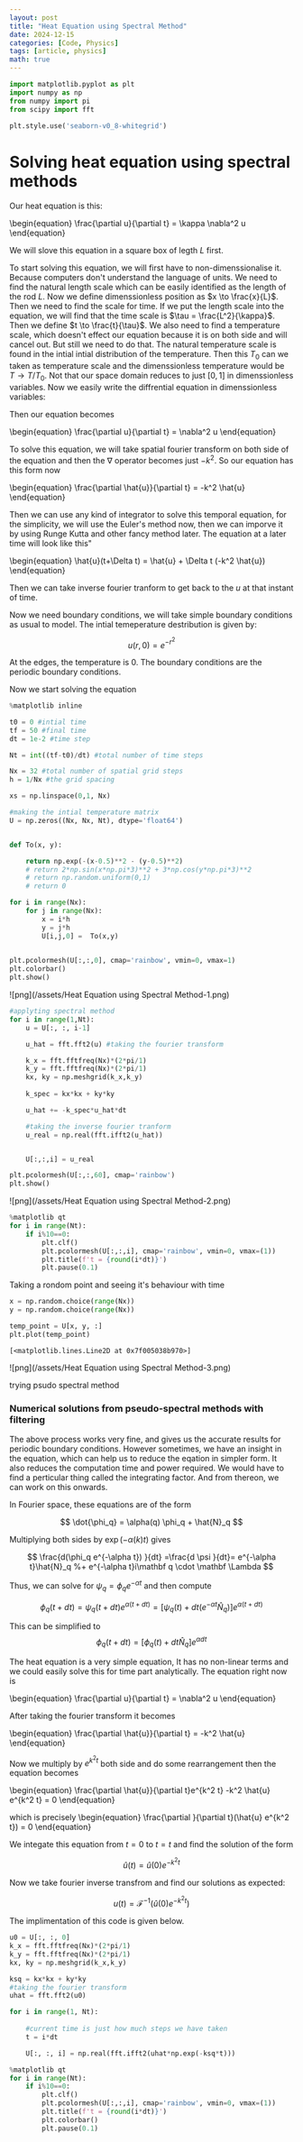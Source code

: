 ```yaml
---
layout: post
title: "Heat Equation using Spectral Method"
date: 2024-12-15
categories: [Code, Physics]
tags: [article, physics]
math: true
---
```


```python
import matplotlib.pyplot as plt
import numpy as np
from numpy import pi
from scipy import fft

plt.style.use('seaborn-v0_8-whitegrid')
```

# Solving heat equation using spectral methods

Our heat equation is this:

\begin{equation}
\frac{\partial u}{\partial t} = \kappa \nabla^2 u
\end{equation}

We will slove this equation in a square box of legth $L$ first. 

To start solving this equation, we will first have to non-dimenssionalise it. Because computers don't understand the language of units. We need to find the natural length scale which can be easily identified as the length of the rod $L$. Now we define dimenssionless position as $x \to \frac{x}{L}$. Then we need to find the scale for time. If we put the length scale into the equation, we will find that the time scale is $\tau = \frac{L^2}{\kappa}$. Then we define $t \to \frac{t}{\tau}$. We also need to find a temperature scale, which doesn't effect our equation because it is on both side and will cancel out. But still we need to do that. The natural temperature scale is found in the intial  intial distribution of the temperature. Then this $T_0$ can we taken as temperature scale and the dimenssionless temperature would be $T \to T/T_0$. Not that our space domain reduces to just $[0,1]$ in dimenssionless variables. Now we easily write the diffrential equation in dimenssionless variables:

Then our equation becomes 

\begin{equation}
\frac{\partial u}{\partial t} = \nabla^2 u
\end{equation}

To solve this equation, we will take spatial fourier transform on both side of the equation and then the $\nabla$ operator becomes just $-k^2$. So our equation has this form now

\begin{equation}
\frac{\partial \hat{u}}{\partial t} = -k^2 \hat{u}
\end{equation}

Then we can use any kind of integrator to solve this temporal equation, for the simplicity, we will use the Euler's method now, then we can imporve it by using Runge Kutta and other fancy method later. The equation at a later time will look like this"

\begin{equation}
\hat{u}(t+\Delta t) = \hat{u} + \Delta t (-k^2 \hat{u})
\end{equation}

Then we can take inverse fourier tranform to get back to the $u$ at that instant of time. 

Now we need boundary conditions, we will take simple boundary conditions as usual to model. 
The intial temeperature destribution is given by:

$$u(r, 0) =  e^{-r^2}$$

At the edges, the temperature is 0. The boundary conditions are the periodic boundary conditions. 

Now we start solving the equation


```python
%matplotlib inline

t0 = 0 #intial time
tf = 50 #final time
dt = 1e-2 #time step

Nt = int((tf-t0)/dt) #total number of time steps

Nx = 32 #total number of spatial grid steps
h = 1/Nx #the grid spacing

xs = np.linspace(0,1, Nx)

#making the intial temperature matrix
U = np.zeros((Nx, Nx, Nt), dtype='float64')


def To(x, y):

    return np.exp(-(x-0.5)**2 - (y-0.5)**2)
    # return 2*np.sin(x*np.pi*3)**2 + 3*np.cos(y*np.pi*3)**2
    # return np.random.uniform(0,1)
    # return 0

for i in range(Nx):
    for j in range(Nx):
        x = i*h
        y = j*h
        U[i,j,0] =  To(x,y)
        
```


```python
plt.pcolormesh(U[:,:,0], cmap='rainbow', vmin=0, vmax=1)
plt.colorbar()
plt.show()
```


    
![png](/assets/Heat Equation using Spectral Method-1.png)
    



```python
#applyting spectral method
for i in range(1,Nt):
    u = U[:, :, i-1]

    u_hat = fft.fft2(u) #taking the fourier transform

    k_x = fft.fftfreq(Nx)*(2*pi/1)
    k_y = fft.fftfreq(Nx)*(2*pi/1)
    kx, ky = np.meshgrid(k_x,k_y)
    
    k_spec = kx*kx + ky*ky

    u_hat += -k_spec*u_hat*dt

    #taking the inverse fourier tranform
    u_real = np.real(fft.ifft2(u_hat))


    U[:,:,i] = u_real

```


```python
plt.pcolormesh(U[:,:,60], cmap='rainbow')
plt.show()
```


    
![png](/assets/Heat Equation using Spectral Method-2.png)
    



```python
%matplotlib qt
for i in range(Nt):
    if i%10==0:
        plt.clf()
        plt.pcolormesh(U[:,:,i], cmap='rainbow', vmin=0, vmax=(1))
        plt.title(f't = {round(i*dt)}')
        plt.pause(0.1)
```

Taking a rondom point and seeing it's behaviour with time


```python
x = np.random.choice(range(Nx))
y = np.random.choice(range(Nx))

temp_point = U[x, y, :]
plt.plot(temp_point)
```




    [<matplotlib.lines.Line2D at 0x7f005038b970>]




    
![png](/assets/Heat Equation using Spectral Method-3.png)
    


trying psudo spectral method

### Numerical solutions from pseudo-spectral methods with filtering

The above process works very fine, and gives us the accurate results for periodic boundary conditions. However sometimes, we have an insight in the equation, which can help us to reduce the eqation in simpler form. It also reduces the computation time and power required. We would have to find a perticular thing called the integrating factor. And from thereon, we can work on this onwards.

In Fourier space, these equations are of the form

$$
\dot{\phi_q} = \alpha(q) \phi_q + \hat{N}_q 
$$

Multiplying both sides by $\exp(−\alpha(k)t)$ gives

$$
\frac{d(\phi_q e^{-\alpha t}) }{dt} =\frac{d \psi }{dt}=  e^{-\alpha t}\hat{N}_q  
%+ e^{-\alpha t}i\mathbf q \cdot \mathbf \Lambda
$$

Thus, we can solve for $\psi_q=\phi_q e^{-\alpha t}$ and then compute 

$$\phi_q (t+dt) = \psi_q (t+dt)e^{\alpha (t+dt)} = \left[\psi_q (t) + dt \left(e^{-\alpha t}
\hat{N}_q \right)\right] e^{\alpha (t+dt)}
$$

This can be simplified to
$$\phi_q (t+dt) = \left[\phi_q (t) + dt\hat{N}_q   \right] e^{\alpha dt}
$$

The heat equation is a very simple equation, It has no non-linear terms and we could easily solve this for time part analytically. 
The equation right now is

\begin{equation}
\frac{\partial u}{\partial t} = \nabla^2 u
\end{equation}

After taking the fourier transform it becomes

\begin{equation}
\frac{\partial \hat{u}}{\partial t} = -k^2 \hat{u}
\end{equation}

Now we multiply by $e^{k^2 t}$ both side and do some rearrangement then the equation becomes

\begin{equation}
\frac{\partial \hat{u}}{\partial t}e^{k^2 t}  -k^2 \hat{u} e^{k^2 t} = 0
\end{equation}

which is precisely 
\begin{equation}
\frac{\partial }{\partial t}(\hat{u} e^{k^2 t}) = 0
\end{equation}

We integate this equation from $t=0$ to $t=t$ and find the solution of the form

$$\hat{u}(t) =  \hat{u}(0)e^{-k^2 t}$$

Now we take fourier inverse transfrom and find our solutions as expected:

$${u}(t) =  \mathcal{F}^{-1}(\hat{u}(0)e^{-k^2 t})$$

The implimentation of this code is given below.


```python
u0 = U[:, :, 0]
k_x = fft.fftfreq(Nx)*(2*pi/1)
k_y = fft.fftfreq(Nx)*(2*pi/1)
kx, ky = np.meshgrid(k_x,k_y)

ksq = kx*kx + ky*ky
#taking the fourier transform
uhat = fft.fft2(u0)

for i in range(1, Nt):
    
    #current time is just how much steps we have taken
    t = i*dt

    U[:, :, i] = np.real(fft.ifft2(uhat*np.exp(-ksq*t)))

```


```python
%matplotlib qt
for i in range(Nt):
    if i%10==0:
        plt.clf()
        plt.pcolormesh(U[:,:,i], cmap='rainbow', vmin=0, vmax=(1))
        plt.title(f't = {round(i*dt)}')
        plt.colorbar()
        plt.pause(0.1)
```


```python

```
